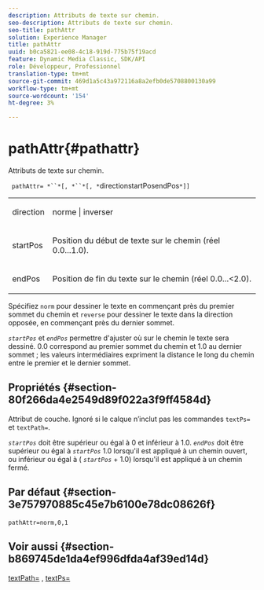 ```yaml
---
description: Attributs de texte sur chemin.
seo-description: Attributs de texte sur chemin.
seo-title: pathAttr
solution: Experience Manager
title: pathAttr
uuid: b0ca5821-ee08-4c18-919d-775b75f19acd
feature: Dynamic Media Classic, SDK/API
role: Développeur, Professionnel
translation-type: tm+mt
source-git-commit: 469d1a5c43a972116a8a2efb0de5708800130a99
workflow-type: tm+mt
source-wordcount: '154'
ht-degree: 3%

---
```



# pathAttr{#pathattr}

Attributs de texte sur chemin.

` pathAttr= *``*[, *``*[, *`directionstartPosendPos`*]]`

<table id="simpletable_EC76095316AF4F07B1DDCC0D72B814CF"> 
 <tr class="strow"> 
  <td class="stentry"> <p> <span class="varname"> direction </span> </p> </td> 
  <td class="stentry"> <p> <span class="codeph"> norme  </span> |  <span class="codeph"> inverser  </span> </p> </td> 
 </tr> 
 <tr class="strow"> 
  <td class="stentry"> <p> <span class="varname"> startPos  </span> </p> </td> 
  <td class="stentry"> <p>Position du début de texte sur le chemin (réel 0.0...1.0). </p> </td> 
 </tr> 
 <tr class="strow"> 
  <td class="stentry"> <p> <span class="varname"> endPos  </span> </p> </td> 
  <td class="stentry"> <p>Position de fin du texte sur le chemin (réel 0.0...&lt;2.0). </p> </td> 
 </tr> 
</table>

Spécifiez `norm` pour dessiner le texte en commençant près du premier sommet du chemin et `reverse` pour dessiner le texte dans la direction opposée, en commençant près du dernier sommet.

*`startPos`* et  *`endPos`* permettre d&#39;ajuster où sur le chemin le texte sera dessiné. 0.0 correspond au premier sommet du chemin et 1.0 au dernier sommet ; les valeurs intermédiaires expriment la distance le long du chemin entre le premier et le dernier sommet.

## Propriétés {#section-80f266da4e2549d89f022a3f9ff4584d}

Attribut de couche. Ignoré si le calque n’inclut pas les commandes `textPs=` et `textPath=`.

*`startPos`* doit être supérieur ou égal à 0 et inférieur à 1.0.  *`endPos`* doit être supérieur ou égal à  *`startPos`* 1.0 lorsqu&#39;il est appliqué à un chemin ouvert, ou inférieur ou égal à (  *`startPos`* + 1.0) lorsqu&#39;il est appliqué à un chemin fermé.

## Par défaut {#section-3e757970885c45e7b6100e78dc08626f}

`pathAttr=norm,0,1`

## Voir aussi {#section-b869745de1da4ef996dfda4af39ed14d}

[textPath=](../../../../../is-api/http-ref/image-serving-api-ref/c-http-protocol-reference/c-command-reference/r-textpath.md#reference-b09cc0902dff4725bdb54d5da4076ccd) ,  [textPs=](../../../../../is-api/http-ref/image-serving-api-ref/c-http-protocol-reference/c-command-reference/r-textps.md#reference-4209a2a6169f44278da2647cfb0cd767)

